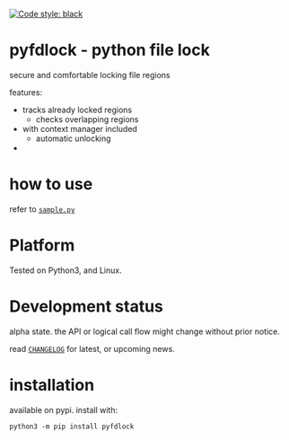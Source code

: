 
[![Code style: black](https://img.shields.io/badge/code%20style-black-000000.svg)](https://github.com/psf/black)


# pyfdlock - python file lock

secure and comfortable locking file regions

features:
    
- tracks already locked regions
  - checks overlapping regions
- with context manager included
  - automatic unlocking
-


# how to use

refer to [`sample.py`](https://github.com/kr-g/pyfdlock/blob/main/sample.py)


# Platform

Tested on Python3, and Linux.


# Development status

alpha state.
the API or logical call flow might change without prior notice.

read [`CHANGELOG`](https://github.com/kr-g/pyfdlock/blob/master/CHANGELOG.MD)
for latest, or upcoming news.


# installation
    
available on pypi. install with:

    python3 -m pip install pyfdlock
    
